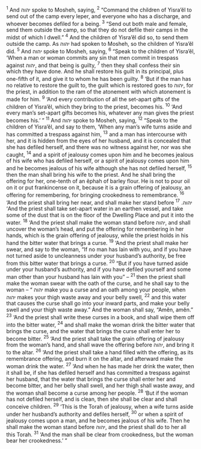 <sup>1</sup> And יהוה spoke to Mosheh, saying,
<sup>2</sup> “Command the children of Yisra’ĕl to send out of the camp every leper, and everyone who has a discharge, and whoever becomes defiled for a being.
<sup>3</sup> “Send out both male and female, send them outside the camp, so that they do not defile their camps in the midst of which I dwell.”
<sup>4</sup> And the children of Yisra’ĕl did so, to send them outside the camp. As יהוה had spoken to Mosheh, so the children of Yisra’ĕl did.
<sup>5</sup> And יהוה spoke to Mosheh, saying,
<sup>6</sup> “Speak to the children of Yisra’ĕl, ‘When a man or woman commits any sin that men commit in trespass against יהוה, and that being is guilty,
<sup>7</sup> then they shall confess their sin which they have done. And he shall restore his guilt in its principal, plus one-fifth of it, and give it to whom he has been guilty.
<sup>8</sup> ‘But if the man has no relative to restore the guilt to, the guilt which is restored goes to יהוה, for the priest, in addition to the ram of the atonement with which atonement is made for him.
<sup>9</sup> ‘And every contribution of all the set-apart gifts of the children of Yisra’ĕl, which they bring to the priest, becomes his.
<sup>10</sup> ‘And every man’s set-apart gifts becomes his, whatever any man gives the priest becomes his.’ ”
<sup>11</sup> And יהוה spoke to Mosheh, saying,
<sup>12</sup> “Speak to the children of Yisra’ĕl, and say to them, ‘When any man’s wife turns aside and has committed a trespass against him,
<sup>13</sup> and a man has intercourse with her, and it is hidden from the eyes of her husband, and it is concealed that she has defiled herself, and there was no witness against her, nor was she caught,
<sup>14</sup> and a spirit of jealousy comes upon him and he becomes jealous of his wife who has defiled herself, or a spirit of jealousy comes upon him and he becomes jealous of his wife although she has not defiled herself,
<sup>15</sup> then the man shall bring his wife to the priest. And he shall bring the offering for her, one-tenth of an ĕphah of barley flour. He is not to pour oil on it or put frankincense on it, because it is a grain offering of jealousy, an offering for remembering, for bringing crookedness to remembrance.
<sup>16</sup> ‘And the priest shall bring her near, and shall make her stand before יהוה.
<sup>17</sup> ‘And the priest shall take set-apart water in an earthen vessel, and take some of the dust that is on the floor of the Dwelling Place and put it into the water.
<sup>18</sup> ‘And the priest shall make the woman stand before יהוה, and shall uncover the woman’s head, and put the offering for remembering in her hands, which is the grain offering of jealousy, while the priest holds in his hand the bitter water that brings a curse.
<sup>19</sup> ‘And the priest shall make her swear, and say to the woman, “If no man has lain with you, and if you have not turned aside to uncleanness under your husband’s authority, be free from this bitter water that brings a curse.
<sup>20</sup> “But if you have turned aside under your husband’s authority, and if you have defiled yourself and some man other than your husband has lain with you” –
<sup>21</sup> then the priest shall make the woman swear with the oath of the curse, and he shall say to the woman – “ יהוה make you a curse and an oath among your people, when יהוה makes your thigh waste away and your belly swell,
<sup>22</sup> and this water that causes the curse shall go into your inward parts, and make your belly swell and your thigh waste away.” And the woman shall say, “Amĕn, amĕn.”
<sup>23</sup> ‘And the priest shall write these curses in a book, and shall wipe them off into the bitter water,
<sup>24</sup> and shall make the woman drink the bitter water that brings the curse, and the water that brings the curse shall enter her to become bitter.
<sup>25</sup> ‘And the priest shall take the grain offering of jealousy from the woman’s hand, and shall wave the offering before יהוה, and bring it to the altar.
<sup>26</sup> ‘And the priest shall take a hand filled with the offering, as its remembrance offering, and burn it on the altar, and afterward make the woman drink the water.
<sup>27</sup> ‘And when he has made her drink the water, then it shall be, if she has defiled herself and has committed a trespass against her husband, that the water that brings the curse shall enter her and become bitter, and her belly shall swell, and her thigh shall waste away, and the woman shall become a curse among her people.
<sup>28</sup> ‘But if the woman has not defiled herself, and is clean, then she shall be clear and shall conceive children.
<sup>29</sup> ‘This is the Torah of jealousy, when a wife turns aside under her husband’s authority and defiles herself,
<sup>30</sup> or when a spirit of jealousy comes upon a man, and he becomes jealous of his wife. Then he shall make the woman stand before יהוה, and the priest shall do to her all this Torah.
<sup>31</sup> ‘And the man shall be clear from crookedness, but the woman bear her crookedness.’ ”
